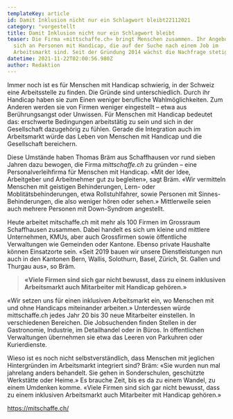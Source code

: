 ```yaml
---
templateKey: article
id: Damit Inklusion nicht nur ein Schlagwort bleibt22112021
category: °vorgestellt
title: Damit Inklusion nicht nur ein Schlagwort bleibt
teaser: Die Firma «mittschaffe.ch» bringt Menschen zusammen. Ihr Angebot richtet
  sich an Personen mit Handicap, die auf der Suche nach einem Job im
  Arbeitsmarkt sind. Seit der Gründung 2014 wächst die Nachfrage stetig.
datetime: 2021-11-22T02:00:56.980Z
author: Redaktion
---
```

Immer noch ist es für Menschen mit Handicap schwierig, in der Schweiz eine Arbeitsstelle zu finden. Die Gründe sind unterschiedlich. Durch ihr Handicap haben sie zum Einen weniger berufliche Wahlmöglichkeiten. Zum Anderen werden sie von Firmen weniger eingestellt – etwa aus Berührungsangst oder Unwissen. Für Menschen mit Handicap bedeutet das: erschwerte Bedingungen arbeitstätig zu sein und sich in der Gesellschaft dazugehörig zu fühlen. Gerade die Integration auch im Arbeitsmarkt würde das Leben von Menschen mit Handicap und die Gesellschaft bereichern.

Diese Umstände haben Thomas Bräm aus Schaffhausen vor rund sieben Jahren dazu bewogen, die Firma *mittschaffe.ch* zu gründen – eine Personalverleihfirma für Menschen mit Handicap. «Mit der Idee, Arbeitgeber und Arbeitnehmer gut zu begleiten», sagt Bräm. «Wir vermitteln Menschen mit geistigen Behinderungen, Lern- oder Moblitätsbehinderungen, etwa Rollstuhlfahrer, sowie Personen mit Sinnes-Behinderungen, die also weniger hören oder sehen.» Mittlerweile seien auch mehrere Personen mit Down-Syndrom angestellt.

Heute arbeitet mitschaffe.ch mit mehr als 100 Firmen im Grossraum Schaffhausen zusammen. Dabei handelt es sich um kleine und mittlere Unternehmen, KMUs, aber auch Grossfirmen sowie öffentliche Verwaltungen wie Gemeinden oder Kantone. Ebenso private Haushalte können Einsatzorte sein. «Seit 2019 bauen wir unsere Dienstleistungen nun auch in den Kantonen Bern, Wallis, Solothurn, Basel, Zürich, St. Gallen und Thurgau aus», so Bräm.

> **«Viele Firmen sind sich gar nicht bewusst, dass zu einem inklusiven Arbeitsmarkt auch Mitarbeiter mit Handicap gehören.»**

«Wir setzen uns für einen inklusiven Arbeitsmarkt ein, wo Menschen mit und ohne Handicaps miteinander arbeiten.» Unterdessen würde mittschaffe.ch jedes Jahr 20 bis 30 neue Mitarbeiter einstellen. In verschiedenen Bereichen. Die Jobsuchenden finden Stellen in der Gastronomie, Industrie, im Detailhandel oder in Büros. In öffentlichen Verwaltungen übernehmen sie etwa das Leeren von Parkuhren oder Kurierdienste.

Wieso ist es noch nicht selbstverständlich, dass Menschen mit jeglichen Hintergründen im Arbeitsmarkt integriert sind? Bräm: «Sie wurden nun mal jahrelang anders behandelt. Sie gehen in Sonderschulen, geschützte Werkstätte oder Heime.» Es brauche Zeit, bis es da zu einem Wandel, zu einem Umdenken komme. «Viele Firmen sind sich gar nicht bewusst, dass zu einem inklusiven Arbeitsmarkt auch Mitarbeiter mit Handicap gehören.» 

<https://mitschaffe.ch/>
